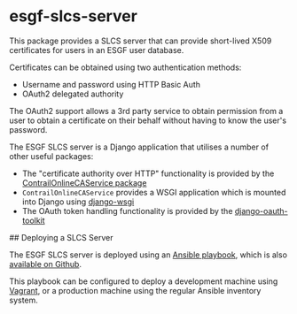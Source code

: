 # esgf-slcs-server

This package provides a SLCS server that can provide short-lived X509 certificates
for users in an ESGF user database.

Certificates can be obtained using two authentication methods:

  * Username and password using HTTP Basic Auth
  * OAuth2 delegated authority

The OAuth2 support allows a 3rd party service to obtain permission from a user to
obtain a certificate on their behalf without having to know the user's password.

The ESGF SLCS server is a Django application that utilises a number of other useful packages:

  * The "certificate authority over HTTP" functionality is provided by the
    [ContrailOnlineCAService package](https://github.com/cedadev/online_ca_service)
  * `ContrailOnlineCAService` provides a WSGI application which is mounted into Django
    using [django-wsgi](https://pythonhosted.org/django-wsgi/)
  * The OAuth token handling functionality is provided by the
    [django-oauth-toolkit](https://django-oauth-toolkit.readthedocs.io/en/latest/)


## Deploying a SLCS Server

The ESGF SLCS server is deployed using an [Ansible playbook](https://www.ansible.com/),
which is also [available on Github](https://github.com/cedadev/esgf-slcs-server-playbook).

This playbook can be configured to deploy a development machine using
[Vagrant](https://www.vagrantup.com/), or a production machine using the regular
Ansible inventory system.
